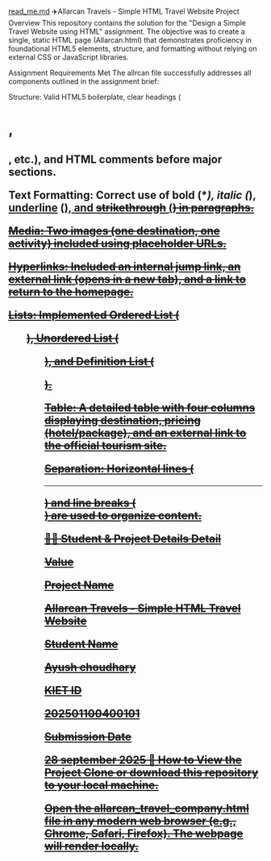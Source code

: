 [read_me.md](https://github.com/user-attachments/files/22584169/read_me.md)
✈️Allarcan Travels - Simple HTML Travel Website
Project Overview
This repository contains the solution for the "Design a Simple Travel Website using HTML" assignment. The objective was to create a single, static HTML page (Allarcan.html) that demonstrates proficiency in foundational HTML5 elements, structure, and formatting without relying on external CSS or JavaScript libraries.

Assignment Requirements Met
The allrcan file successfully addresses all components outlined in the assignment brief:

Structure: Valid HTML5 boilerplate, clear headings (<h1>, <h2>, etc.), and HTML comments before major sections.

Text Formatting: Correct use of bold (\*_), italic (_), <u>underline</u> (<u>), and <s>strikethrough</s> (<s>) in paragraphs.

Media: Two images (one destination, one activity) included using placeholder URLs.

Hyperlinks: Included an internal jump link, an external link (opens in a new tab), and a link to return to the homepage.

Lists: Implemented Ordered List (<ol>), Unordered List (<ul>), and Definition List (<dl>).

Table: A detailed table with four columns displaying destination, pricing (hotel/package), and an external link to the official tourism site.

Separation: Horizontal lines (<hr>) and line breaks (<br>) are used to organize content.

👩‍💻 Student & Project Details
Detail

Value

Project Name

Allarcan Travels - Simple HTML Travel Website

Student Name

Ayush choudhary

KIET ID

202501100400101

Submission Date

28 september 2025
🚀 How to View the Project
Clone or download this repository to your local machine.

Open the allarcan_travel_company.html file in any modern web browser (e.g., Chrome, Safari, Firefox). The webpage will render locally.
